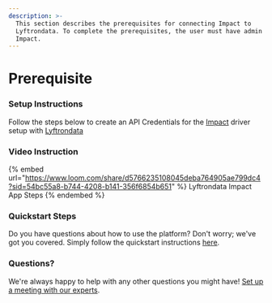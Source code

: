 ```yaml
---
description: >-
  This section describes the prerequisites for connecting Impact to
  Lyftrondata. To complete the prerequisites, the user must have admin access to
  Impact.
---
```


# Prerequisite

<mark style="color:blue;"></mark>

### Setup Instructions

Follow the steps below to create an API Credentials for the [Impact](https://www.lyftrondata.com/integration/marketing-analytics/impact/) driver setup with [Lyftrondata](https://www.lyftrondata.com)

### Video Instruction

{% embed url="https://www.loom.com/share/d5766235108045deba764905ae799dc4?sid=54bc55a8-b744-4208-b141-356f6854b651" %}
Lyftrondata Impact App Steps
{% endembed %}

### Quickstart Steps

Do you have questions about how to use the platform? Don't worry; we've got you covered. Simply follow the quickstart instructions [here](README.md).

### Questions? <a href="#questions" id="questions"></a>

We're always happy to help with any other questions you might have! [Set up a meeting with our experts](https://www.lyftrondata.com/book-a-meeting/).

